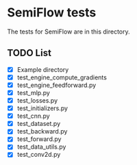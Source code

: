 # SemiFlow tests
The tests for SemiFlow are in this directory. 

## TODO List
 - [x] Example directory
 - [x] test_engine_compute_gradients
 - [x] test_engine_feedforward.py
 - [x] test_mlp.py
 - [x] test_losses.py
 - [x] test_initializers.py
 - [x] test_cnn.py
 - [x] test_dataset.py
 - [x] test_backward.py
 - [x] test_forward.py
 - [x] test_data_utils.py
 - [x] test_conv2d.py